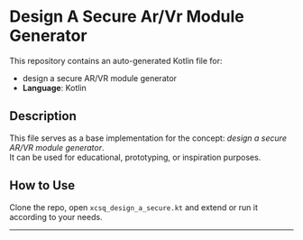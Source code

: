 # Design A Secure Ar/Vr Module Generator

This repository contains an auto-generated Kotlin file for:

- design a secure AR/VR module generator
- **Language**: Kotlin

## Description

This file serves as a base implementation for the concept: *design a secure AR/VR module generator*.  
It can be used for educational, prototyping, or inspiration purposes.

## How to Use

Clone the repo, open `xcsq_design_a_secure.kt` and extend or run it according to your needs.

---


